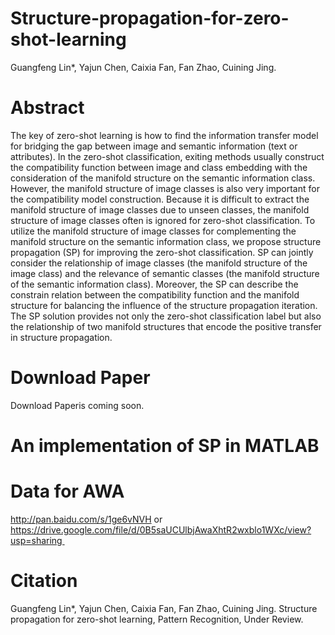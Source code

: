 
# Structure-propagation-for-zero-shot-learning
Guangfeng Lin*, Yajun Chen, Caixia Fan, Fan Zhao, Cuining Jing.

# Abstract
The key of zero-shot learning is how to find the information
transfer model for bridging the gap between image and semantic
information (text or attributes). In the zero-shot classification,
exiting methods usually construct the compatibility function between
image and class embedding with the consideration of the manifold
structure on the semantic information class. However, the manifold
structure of image classes is also very important for the compatibility
model construction. Because it is difficult to extract the manifold
structure of image classes due to unseen classes, the manifold structure
of image classes often is ignored for zero-shot classification. To
utilize the manifold structure of image classes for complementing the
manifold structure on the semantic information class, we propose
structure propagation (SP) for improving the zero-shot classification. SP
can jointly consider the relationship of image classes (the manifold
structure of the image class) and the relevance of semantic classes (the
manifold structure of the semantic information class). Moreover, the SP
can describe the constrain relation between the compatibility function
and the manifold structure for balancing the influence of the structure
propagation iteration. The SP solution provides not only the zero-shot
classification label but also the relationship of two manifold structures
that encode the positive transfer in structure propagation.

# Download Paper
Download Paperis coming soon.

# An implementation of SP in MATLAB
# Data for AWA
http://pan.baidu.com/s/1ge6vNVH or https://drive.google.com/file/d/0B5saUCUlbjAwaXhtR2wxblo1WXc/view?usp=sharing 


# Citation
Guangfeng Lin*, Yajun Chen, Caixia Fan, Fan Zhao, Cuining Jing. Structure propagation for zero-shot learning, Pattern Recognition, Under Review.
